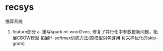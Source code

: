 # recsys
推荐系统

1. feature部分
   a. 重写spark ml word2vec, 修复了并行化中参数更新问题，拓展CBOW模型  拓展H-softmax训练方法(原模型只包含用 负采样优化的skip-gram)
